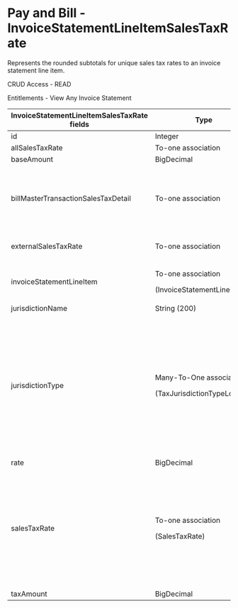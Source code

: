# Pay and Bill - InvoiceStatementLineItemSalesTaxRate

Represents the rounded subtotals for unique sales tax rates to an invoice statement line item.

CRUD Access - READ

Entitlements - View Any Invoice Statement

<table>
    <colgroup>
        <col width="20%"/>
        <col width="20%"/>
        <col width="20%"/>
        <col width="20%"/>
        <col width="20%"/>
    </colgroup>
    <thead>
        <tr class="header">
            <th>InvoiceStatementLineItemSalesTaxRate fields</th>
            <th>Type</th>
            <th>Description</th>
            <th>Not null</th>
            <th>Read-only</th>
        </tr>
    </thead>
    <tbody>
        <tr class="odd">
            <td>id</td>
            <td>Integer</td>
            <td>Unique Identifier for this entity.</td>
            <td>X</td>
            <td>X</td>
        </tr>
        <tr class="even">
            <td>allSalesTaxRate</td>
            <td>To-one association</td>
            <td>Associated AllSalesTaxRate.</td>
            <td>X</td>
            <td><br/></td>
        </tr>
        <tr class="odd">
            <td>baseAmount</td>
            <td>BigDecimal</td>
            <td><br/></td>
            <td> X</td>
            <td><br/></td>
        </tr>
        <tr class="even">
            <td>billMasterTransactionSalesTaxDetail</td>
            <td>To-one association</td>
            <td><p>Associated BillMasterTransactionSalesTaxDetail.</p>
                <p>Default fields:</p>
                <ul>
                    <li>id</li>
                </ul>
            </td>
            <td><br/></td>
            <td><br/></td>
        </tr>
        <tr class="odd">
            <td>externalSalesTaxRate</td>
            <td>To-one association</td>
            <td>Associated ExternalSalesTaxRate (should be populated if salesTaxRate is
                null).
            </td>
            <td><br/></td>
            <td><br/></td>
        </tr>
        <tr class="even">
            <td><span>invoiceStatementLineItem</span></td>
            <td><p>To-one association</p>
                <p>(InvoiceStatementLineItem)</p></td>
            <td>The Invoice Statement object tied to this Invoice Statement Sales Tax Rate.</td>
            <td><br/></td>
            <td><br/></td>
        </tr>
        <tr class="odd">
            <td>jurisdictionName</td>
            <td>String (200)</td>
            <td><br/></td>
            <td>X</td>
            <td><br/></td>
        </tr>
        <tr class="even">
            <td>jurisdictionType</td>
            <td><p>Many-To-One association</p>
                <p>(TaxJurisdictionTypeLookup)</p></td>
            <td><p>Jurisdiction type.</p>
                <p>Options are:</p>
                <ol>
                    <li>City</li>
                    <li>County</li>
                    <li>District</li>
                    <li>State</li>
                    <li>Other</li>
                    <li>MTA</li>
                </ol>
                <p>Default fields:</p>
                <ul>
                    <li>id</li>
                    <li>label</li>
                </ul>
            </td>
            <td>X</td>
            <td>X</td>
        </tr>
        <tr class="odd">
            <td>rate</td>
            <td>BigDecimal</td>
            <td><br/></td>
            <td>X</td>
            <td><br/></td>
        </tr>
        <tr class="even">
            <td>salesTaxRate</td>
            <td><p>To-one association</p>
                <p>(SalesTaxRate)</p></td>
            <td><p>Associated Sales Tax Rate. (should be populated
                if externalSalesTaxRateID is null).</p>
                <p>Default fields:</p>
                <ul>
                    <li>id</li>
                    <li>label</li>
                    <li>effectiveDate</li>
                    <li>effectiveEndDate</li>
                    <li>jurisdictionName</li>
                    <li>versionID</li>
                </ul>
            </td>
            <td><br/></td>
            <td><br/></td>
        </tr>
        <tr class="odd">
            <td>taxAmount</td>
            <td>BigDecimal</td>
            <td><br/></td>
            <td>X</td>
            <td>X</td>
        </tr>
    </tbody>
</table>
